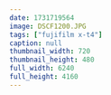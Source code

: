 ```yaml
---
date: 1731719564
image: DSCF1200.JPG
tags: ["fujifilm x-t4"]
caption: null
thumbnail_width: 720
thumbnail_height: 480
full_width: 6240
full_height: 4160
---
```

